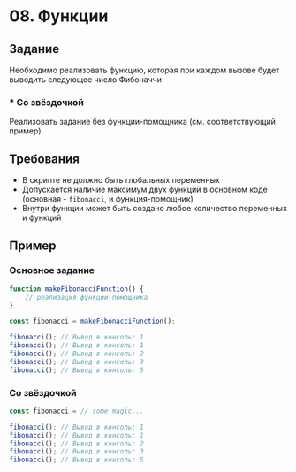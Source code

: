 # 08. Функции

## Задание
Необходимо реализовать функцию, которая при каждом вызове будет выводить следующее число Фибоначчи

### * Со звёздочкой
Реализовать задание без функции-помощника (см. соответствующий пример) 

## Требования
* В скрипте не должно быть глобальных переменных
* Допускается наличие максимум двух функций в основном коде (основная - `fibonacci`, и функция-помощник)
* Внутри функции может быть создано любое количество переменных и функций

## Пример
### Основное задание
```js
function makeFibonacciFunction() {
    // реализация функции-помощника
}

const fibonacci = makeFibonacciFunction();

fibonacci(); // Вывод в консоль: 1
fibonacci(); // Вывод в консоль: 1
fibonacci(); // Вывод в консоль: 2
fibonacci(); // Вывод в консоль: 3
fibonacci(); // Вывод в консоль: 5
```

### Со звёздочкой
```js
const fibonacci = // some magic...

fibonacci(); // Вывод в консоль: 1
fibonacci(); // Вывод в консоль: 1
fibonacci(); // Вывод в консоль: 2
fibonacci(); // Вывод в консоль: 3
fibonacci(); // Вывод в консоль: 5
```
